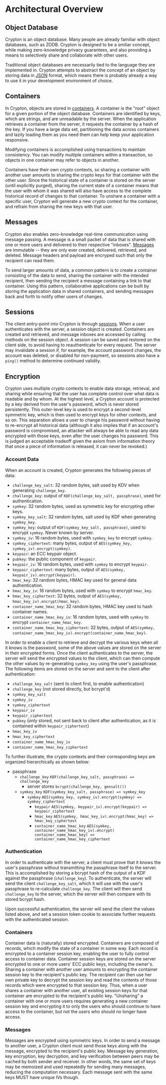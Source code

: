 # Architectural Overview

## Object Database

Crypton is an object database.  Many people are already familiar with object
databases, such as ZODB.  Crypton is designed to be a smiliar concept, while
making zero-knowledge privacy guarantees, and also providing a means to
selectively share and collaborate with other users.

Traditional object databases are necessarily tied to the language they are
implemented in.  Crypton attempts to abstract the concept of an object by
storing data in [JSON][] format, which means there is probably already a way
to use it in your development environment of choice.

## Containers

In Crypton, objects are stored in [containers][].  A container is the "root"
object for a given portion of the object database.  Containers are identified
by keys, which are strings, and are unreadable by the server.  When the
application retrieves a container from the server, it requests the container by
a hash of the key.  If you have a large data set, partitioning the data across
containers and lazily loading them as you need them can help keep your
application responsive.

Modifying containers is accomplished using transactions to maintain
consistency.  You can modify multiple containers within a transaction, so
objects in one container may refer to objects in another.

Containers have their own crypto contexts, so sharing a container with another
user amounts to sharing the crypto keys for that container with the other user.
Since the historical state of a container is stored on the server (until
explicitly purged), sharing the current state of a container means that the
user with whom it was shared will also have access to the complete historical
record of changes to that container.  To unshare a container with a specific
user, Crypton will generate a new crypto context for the container, and refrain
from sharing the new keys with that user.

## Messages

Crypton also enables zero-knowledge real-time communication using message
passing.  A message is a small packet of data that is shared with one or more
users and delivered to their respective "inboxes".  [Messages][] are immutable
-- they are only ever created, delivered, retrieved, and deleted.  Message
headers and payload are encryped such that only the recipient can read them.

To send larger amounts of data, a common pattern is to create a container
consisting of the data to send, sharing the container with the intended
recipient, then sending the recipient a message containing a link to that
container.  Using this pattern, collaborative applications can be built by
storing the application data in shared containers, and sending messages back
and forth to notify other users of changes.

## Sessions

The client entry-point into Crypton is through [sessions][].  When a user
authenticates with the server, a session object is created.  Containers are
created and retrieved, and message inboxes are accessed by calling methods on
the session object.  A session can be saved and restored on the client side, to
avoid having to reauthenticate for every request.  The server may invalidate a
session if, for example, the account password changes, the account was deleted,
or disabled for non-payment, so sessions also have a `ping()` method to
determine continued validity.

## Encryption

Crypton uses multiple crypto contexts to enable data storage, retrieval, and
sharing while ensuring that the user has complete control over what data is
readable and by whom.  At the highest level, a Crypton account is protected by
a key derived from the user's password, which is never stored persistently.
This outer-level key is used to encrypt a second-level symmetric key, which is
then used to encrypt keys for other contexts, and so on.  This separation
allows a user to change his password without having to re-encrypt all
historical data (although it also implies that if an account's password is
compromised, an attacker will always be able to read any data encrypted with
those keys, even after the user changes his password.  This is judged an
acceptable tradeoff given the axiom from information theory that once a piece
of information is released, it can never be revoked.)

### Account Data

When an account is created, Crypton generates the following pieces of data:

* `challenge_key_salt`: 32 random bytes, salt used by KDV when generating
  `challenge_key`.
* `challenge_key`: output of `KDF(challenge_key_salt, passphrase)`, used for
  authentication.
* `symkey`: 32 random bytes, used as symmetric key for encrypting other keys.
* `symkey_key_salt`: 32 random bytes, salt used by KDF when generating
  `symkey_key`.
* `symkey_key`: output of `KDF(symkey_key_salt, passphrase)`, used to encrypt
  `symkey`.  Never known by server.
* `symkey_iv`: 16 random bytes, used with `symkey_key` to encrypt `symkey`.
* `symkey_ciphertext`: many bytes, output of
  `AES(symkey_key, symkey_iv).encrypt(symkey)`.
* `keypair`: an ECC keypair object.
* `pubkey`: the public component of `keypair`.
* `keypair_iv`: 16 random bytes, used with `symkey` to encrypt `keypair`.
* `keypair_ciphertext`: many bytes, output of
  `AES(symkey, keypair_iv).encrypt(keypair)`.
* `hmac_key`: 32 random bytes, HMAC key used for general data authentication.
* `hmac_key_iv`: 16 random bytes, used with `symkey` to encrypt `hmac_key`.
* `hmac_key_ciphertext`: 32 bytes, output of
  `AES(symkey, hmac_key_iv).encrypt(hmac_key)`.
* `container_name_hmac_key`: 32 random bytes, HMAC key used to hash container
  names.
* `container_name_hmac_key_iv`: 16 random bytes, used with `symkey` to encrypt
  `container_name_hmac_key`.
* `container_name_hmac_key_ciphertext`: 32 bytes, output of
  `AES(symkey, container_name_hmac_key_iv).encrypt(container_name_hmac_key)`.

In order to enable a client to retrieve and decrypt the various keys when all
it knows is the password, some of the above values are stored on the server in
their encrypted forms.  Once the client authenticates to the server, the server
will send the encrypted values to the client, which can then compute the other
values by re-generating `symkey_key` using the user's passphrase.  The
following items are stored on the server and sent to the client after
authentication:

* `challenge_key_salt` (sent to client first, to enable authentication)
* `challenge_key` (not stored directly, but bcrypt'd)
* `symkey_key_salt`
* `symkey_iv`
* `symkey_ciphertext`
* `keypair_iv`
* `keypair_ciphertext`
* `pubkey` (only stored, not sent back to client after authentication, as it is
  contained within `keypair_ciphertext`)
* `hmac_key_iv`
* `hmac_key_ciphertext`
* `container_name_hmac_key_iv`
* `container_name_hmac_key_ciphertext`

To further illustrate, the crypto contexts and their corresponding keys are
organized hierarchically as shown below:

* passphrase
  * `challenge_key` `KDF(challenge_key_salt, passphrase) => challenge_key`
    * server stores `bcrypt(challenge_key, gensalt())`
  * `symkey_key` `KDF(symkey_key_salt, passphrase) => symkey_key`
    * `symkey`
      `AES(symkey_key, symkey_iv).encrypt(symkey) => symkey_ciphertext`
      * `keypair`
        `AES(symkey, keypair_iv).encrypt(keypair) => keypair_ciphertext`
      * `hmac_key`
        `AES(symkey, hmac_key_iv).encrypt(hmac_key) => hmac_key_ciphertext`
      * `container_name_hmac_key`
        `AES(symkey, container_name_hmac_key_iv).encrypt(
        container_name_hmac_key) => container_name_hmac_key_ciphertext`

### Authentication

In order to authenticate with the server, a client must prove that it knows the
user's passphrase without transmitting the passphrase itself to the server.
This is accomplished by storing a bcrypt hash of the output of a KDF against
the passphrase (`challenge_key`).  To authenticate, the server will send the
client `challenge_key_salt`, which it will use with the user's passphrase to
re-calculate `challenge_key`.  The client will then send `challenge_key` to the
server, which the server will then compare with its stored bcrypt hash.

Upon successful authentication, the server will send the client the values
listed above, and set a session token cookie to associate further requests with
the authenticated session.

### Containers

Container data is (naturally) stored encrypted.  Containers are composed of
records, which modify the state of a container in some way.  Each record is
encrypted to a container session key, enabling the user to fully control access
to container data.  Container session keys are stored on the server encrypted
to one or more users' ECC public keys, including the owner's.  Sharing a
container with another user amounts to encrypting the container session key to
the recipient's public key.  The recipient can then use her own private key to
decrypt the session key and read the contents of those records which were
encrypted to that session key.  Thus, when a user shares a container with
another user, all existing session keys for that container are encrypted to the
recipient's public key.  "Unsharing" a container with one or more users
requires generating a new container session key and encrypting it to only the
users who should continue to have access to the container, but not the users
who should no longer have access.

### Messages

Messages are encrypted using symmetric keys.  In order to send a message to
another user, a Crypton client must send those keys along with the message,
encrypted to the recipient's public key.  Message key generation, key
encryption, key decryption, and key verification between peers may be cached by
both sender and receiver.  In other words, the same set of keys may be memoized
and used repeatedly for sending many messages, reducing the computation
necessary.  Each message sent with the same keys MUST have unique IVs though.


[json]: http://json.org
[containers]: https://crypton.io/docs/containers
[messages]: https://crypton.io/docs/messages
[sessions]: https://crypton.io/docs/sessions
